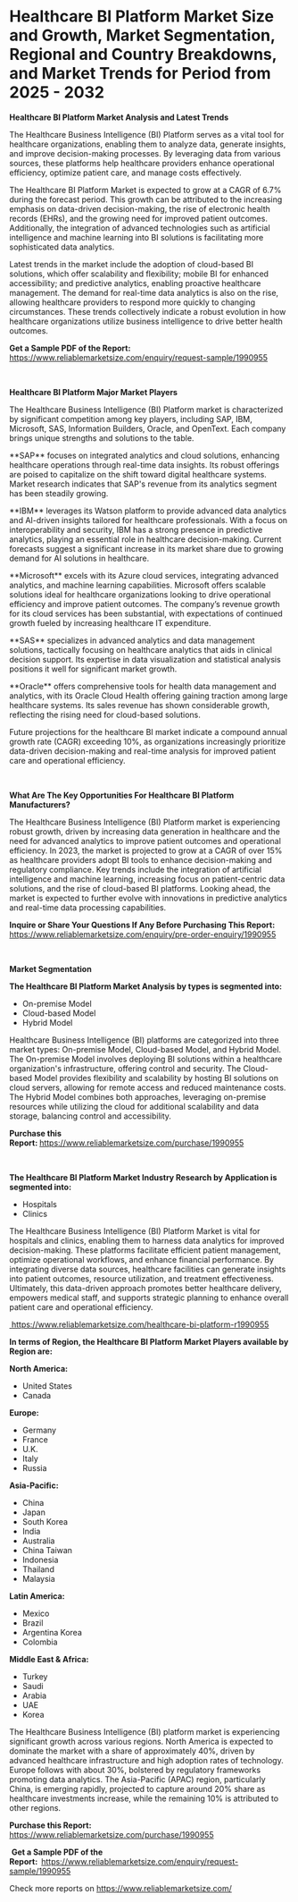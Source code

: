<p><h1>Healthcare BI Platform Market Size and Growth, Market Segmentation, Regional and Country Breakdowns, and Market Trends for Period from 2025 -  2032</h1></p><p><strong>Healthcare BI Platform Market Analysis and Latest Trends</strong></p>
<p><p>The Healthcare Business Intelligence (BI) Platform serves as a vital tool for healthcare organizations, enabling them to analyze data, generate insights, and improve decision-making processes. By leveraging data from various sources, these platforms help healthcare providers enhance operational efficiency, optimize patient care, and manage costs effectively.</p><p>The Healthcare BI Platform Market is expected to grow at a CAGR of 6.7% during the forecast period. This growth can be attributed to the increasing emphasis on data-driven decision-making, the rise of electronic health records (EHRs), and the growing need for improved patient outcomes. Additionally, the integration of advanced technologies such as artificial intelligence and machine learning into BI solutions is facilitating more sophisticated data analytics.</p><p>Latest trends in the market include the adoption of cloud-based BI solutions, which offer scalability and flexibility; mobile BI for enhanced accessibility; and predictive analytics, enabling proactive healthcare management. The demand for real-time data analytics is also on the rise, allowing healthcare providers to respond more quickly to changing circumstances. These trends collectively indicate a robust evolution in how healthcare organizations utilize business intelligence to drive better health outcomes.</p></p>
<p><strong>Get a Sample PDF of the Report:&nbsp;</strong> <a href="https://www.reliablemarketsize.com/enquiry/request-sample/1990955?utm_campaign=2316&utm_medium=2&utm_source=Github&utm_content=ia&utm_term=15022025&utm_id=healthcare-bi-platform">https://www.reliablemarketsize.com/enquiry/request-sample/1990955</a></p>
<p>&nbsp;</p>
<p><strong>Healthcare BI Platform Major Market Players</strong></p>
<p><p>The Healthcare Business Intelligence (BI) Platform market is characterized by significant competition among key players, including SAP, IBM, Microsoft, SAS, Information Builders, Oracle, and OpenText. Each company brings unique strengths and solutions to the table.</p><p>**SAP** focuses on integrated analytics and cloud solutions, enhancing healthcare operations through real-time data insights. Its robust offerings are poised to capitalize on the shift toward digital healthcare systems. Market research indicates that SAP's revenue from its analytics segment has been steadily growing.</p><p>**IBM** leverages its Watson platform to provide advanced data analytics and AI-driven insights tailored for healthcare professionals. With a focus on interoperability and security, IBM has a strong presence in predictive analytics, playing an essential role in healthcare decision-making. Current forecasts suggest a significant increase in its market share due to growing demand for AI solutions in healthcare.</p><p>**Microsoft** excels with its Azure cloud services, integrating advanced analytics, and machine learning capabilities. Microsoft offers scalable solutions ideal for healthcare organizations looking to drive operational efficiency and improve patient outcomes. The company’s revenue growth for its cloud services has been substantial, with expectations of continued growth fueled by increasing healthcare IT expenditure.</p><p>**SAS** specializes in advanced analytics and data management solutions, tactically focusing on healthcare analytics that aids in clinical decision support. Its expertise in data visualization and statistical analysis positions it well for significant market growth.</p><p>**Oracle** offers comprehensive tools for health data management and analytics, with its Oracle Cloud Health offering gaining traction among large healthcare systems. Its sales revenue has shown considerable growth, reflecting the rising need for cloud-based solutions.</p><p>Future projections for the healthcare BI market indicate a compound annual growth rate (CAGR) exceeding 10%, as organizations increasingly prioritize data-driven decision-making and real-time analysis for improved patient care and operational efficiency.</p></p>
<p>&nbsp;</p>
<p><strong>What Are The Key Opportunities For Healthcare BI Platform Manufacturers?</strong></p>
<p><p>The Healthcare Business Intelligence (BI) Platform market is experiencing robust growth, driven by increasing data generation in healthcare and the need for advanced analytics to improve patient outcomes and operational efficiency. In 2023, the market is projected to grow at a CAGR of over 15% as healthcare providers adopt BI tools to enhance decision-making and regulatory compliance. Key trends include the integration of artificial intelligence and machine learning, increasing focus on patient-centric data solutions, and the rise of cloud-based BI platforms. Looking ahead, the market is expected to further evolve with innovations in predictive analytics and real-time data processing capabilities.</p></p>
<p><strong>Inquire or Share Your Questions If Any Before Purchasing This Report:</strong> <a href="https://www.reliablemarketsize.com/enquiry/pre-order-enquiry/1990955?utm_campaign=2316&utm_medium=2&utm_source=Github&utm_content=ia&utm_term=15022025&utm_id=healthcare-bi-platform">https://www.reliablemarketsize.com/enquiry/pre-order-enquiry/1990955</a></p>
<p>&nbsp;</p>
<p><strong>Market Segmentation</strong></p>
<p><strong>The Healthcare BI Platform Market Analysis by types is segmented into:</strong></p>
<p><ul><li>On-premise Model</li><li>Cloud-based Model</li><li>Hybrid Model</li></ul></p>
<p><p>Healthcare Business Intelligence (BI) platforms are categorized into three market types: On-premise Model, Cloud-based Model, and Hybrid Model. The On-premise Model involves deploying BI solutions within a healthcare organization's infrastructure, offering control and security. The Cloud-based Model provides flexibility and scalability by hosting BI solutions on cloud servers, allowing for remote access and reduced maintenance costs. The Hybrid Model combines both approaches, leveraging on-premise resources while utilizing the cloud for additional scalability and data storage, balancing control and accessibility.</p></p>
<p><strong>Purchase this Report:&nbsp;</strong><a href="https://www.reliablemarketsize.com/purchase/1990955?utm_campaign=2316&utm_medium=2&utm_source=Github&utm_content=ia&utm_term=15022025&utm_id=healthcare-bi-platform">https://www.reliablemarketsize.com/purchase/1990955</a></p>
<p>&nbsp;</p>
<p><strong>The Healthcare BI Platform Market Industry Research by Application is segmented into:</strong></p>
<p><ul><li>Hospitals</li><li>Clinics</li></ul></p>
<p><p>The Healthcare Business Intelligence (BI) Platform Market is vital for hospitals and clinics, enabling them to harness data analytics for improved decision-making. These platforms facilitate efficient patient management, optimize operational workflows, and enhance financial performance. By integrating diverse data sources, healthcare facilities can generate insights into patient outcomes, resource utilization, and treatment effectiveness. Ultimately, this data-driven approach promotes better healthcare delivery, empowers medical staff, and supports strategic planning to enhance overall patient care and operational efficiency.</p></p>
<p><a href="https://www.reliablemarketsize.com/healthcare-bi-platform-r1990955?utm_campaign=2316&utm_medium=2&utm_source=Github&utm_content=ia&utm_term=15022025&utm_id=healthcare-bi-platform">&nbsp;https://www.reliablemarketsize.com/healthcare-bi-platform-r1990955</a></p>
<p><strong>In terms of Region, the Healthcare BI Platform Market Players available by Region are:</strong></p>
<p>
    <p> <strong> North America: </strong>
        <ul>
            <li>United States</li>
            <li>Canada</li>
        </ul>
        </p> 
    <p> <strong> Europe: </strong>
        <ul>
            <li>Germany</li>
            <li>France</li>
            <li>U.K.</li>
            <li>Italy</li>
            <li>Russia</li>
        </ul>
        </p> 
    <p> <strong> Asia-Pacific: </strong>
        <ul>
            <li>China</li>
            <li>Japan</li>
            <li>South Korea</li>
            <li>India</li>
            <li>Australia</li>
            <li>China Taiwan</li>
            <li>Indonesia</li>
            <li>Thailand</li>
            <li>Malaysia</li>
        </ul>
        </p> 
    <p> <strong> Latin America: </strong>
        <ul>
            <li>Mexico</li>
            <li>Brazil</li>
            <li>Argentina Korea</li>
            <li>Colombia</li>
        </ul>
        </p> 
    <p> <strong> Middle East & Africa: </strong>
        <ul>
            <li>Turkey</li>
            <li>Saudi</li>
            <li>Arabia</li>
            <li>UAE</li>
            <li>Korea</li>
        </ul>
    </p>
    </p>
<p><p>The Healthcare Business Intelligence (BI) platform market is experiencing significant growth across various regions. North America is expected to dominate the market with a share of approximately 40%, driven by advanced healthcare infrastructure and high adoption rates of technology. Europe follows with about 30%, bolstered by regulatory frameworks promoting data analytics. The Asia-Pacific (APAC) region, particularly China, is emerging rapidly, projected to capture around 20% share as healthcare investments increase, while the remaining 10% is attributed to other regions.</p></p>
<p><strong>Purchase this Report: </strong><a href="https://www.reliablemarketsize.com/purchase/1990955?utm_campaign=2316&utm_medium=2&utm_source=Github&utm_content=ia&utm_term=15022025&utm_id=healthcare-bi-platform">https://www.reliablemarketsize.com/purchase/1990955</a></p>
<p>&nbsp;<strong>Get a Sample PDF of the Report:&nbsp;&nbsp;</strong><a href="https://www.reliablemarketsize.com/enquiry/request-sample/1990955?utm_campaign=2316&utm_medium=2&utm_source=Github&utm_content=ia&utm_term=15022025&utm_id=healthcare-bi-platform">https://www.reliablemarketsize.com/enquiry/request-sample/1990955</a></p>
<p><strong></strong></p>
<p>Check more reports on <a href="https://www.reliablemarketsize.com/?utm_campaign=2316&utm_medium=2&utm_source=Github&utm_content=ia&utm_term=15022025&utm_id=healthcare-bi-platform">https://www.reliablemarketsize.com/</a></p>
